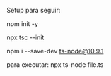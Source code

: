 Setup para seguir:

npm init -y

npx tsc --init

npm i --save-dev ts-node@10.9.1


para executar: npx ts-node file.ts
